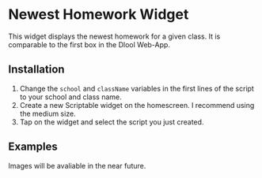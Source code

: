 # Newest Homework Widget

This widget displays the newest homework for a given class. It is comparable to the first box in the Dlool Web-App.

## Installation

1. Change the `school` and `className` variables in the first lines of the script to your school and class name.
2. Create a new Scriptable widget on the homescreen. I recommend using the medium size.
3. Tap on the widget and select the script you just created.

## Examples

Images will be avaliable in the near future.
